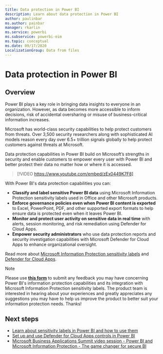```yaml
---
title: Data protection in Power BI
description: Learn about data protection in Power BI
author: paulinbar
ms.author: painbar
manager: rkarlin
ms.service: powerbi
ms.subservice: powerbi-eim
ms.topic: conceptual
ms.date: 09/17/2020
LocalizationGroup: Data from files
---
```

# Data protection in Power BI

## Overview

Power BI plays a key role in bringing data insights to everyone in an organization. However, as data becomes more accessible to inform decisions, risk of accidental oversharing or misuse of business-critical information increases.

Microsoft has world-class security capabilities to help protect customers from threats. Over 3,500 security researchers along with sophisticated AI models reason every day over 6.5+ trillion signals globally to help protect customers against threats at Microsoft.

Data protection capabilities in Power BI build on Microsoft’s strengths in security and enable customers to empower every user with Power BI and better protect their data no matter how or where it is accessed.

>[!VIDEO https://www.youtube.com/embed/zEx0449K7F8]

With Power BI's data protection capabilities you can:

* **Classify and label sensitive Power BI data** using Microsoft Information Protection sensitivity labels used in Office and other Microsoft products.  
* **Enforce governance policies even when Power BI content is exported** to Excel, PowerPoint, PDF, and other supported export formats to help ensure data is protected even when it leaves Power BI.
* **Monitor and protect user activity on sensitive data in real time** with alerts, session monitoring, and risk remediation using Defender for Cloud Apps.
* **Empower security administrators** who use data protection reports and security investigation capabilities with Microsoft Defender for Cloud Apps to enhance organizational oversight.

Read more about [Microsoft Information Protection sensitivity labels](/microsoft-365/compliance/sensitivity-labels) and [Defender for Cloud Apps](/cloud-app-security/what-is-cloud-app-security).

>[!NOTE]
>Please use **[this form](https://forms.office.com/pages/responsepage.aspx?id=v4j5cvGGr0GRqy180BHbR-PPBJBIRPlBpEYIBVrF5lRUREtUREJJRzJZSzcyM1pZWU9LOUdSVkFKWC4u)** to submit any feedback you may have concerning Power BI's information protection capabilities and its integration with Microsoft Information Protection sensitivity labels. The product team is interested in hearing about your experiences and greatly appreciates any suggestions you may have to help us improve the product to better suit your information protection needs. Thanks!

## Next steps

* [Learn about sensitivity labels in Power BI and how to use them](service-security-sensitivity-label-overview.md)
* [Set up and use Defender for Cloud Apps controls in Power BI](service-security-using-microsoft-cloud-app-security-controls.md)
* [Microsoft Business Applications Summit video session - Power BI and Microsoft Information Protection - The game changer for secure BI](https://mymbas.microsoft.com/sessions/f30c8368-6590-4be3-80d4-2bc677f596a4?source=sessions)
